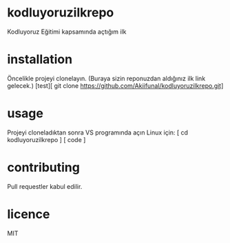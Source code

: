 # kodluyoruzilkrepo
Kodluyoruz Eğitimi kapsamında açtığım ilk
# installation
Öncelikle projeyi clonelayın. (Buraya sizin reponuzdan aldığınız ilk link gelecek.)
[test][ git clone https://github.com/Akiifunal/kodluyoruzilkrepo.git]
# usage
Projeyi cloneladıktan sonra VS programında açın 
Linux için:
[ cd kodluyoruzilkrepo ]
[ code ]
# contributing 
Pull requestler kabul edilir.
# licence
MIT
